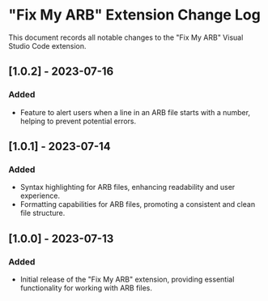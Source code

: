 # "Fix My ARB" Extension Change Log

This document records all notable changes to the "Fix My ARB" Visual Studio Code extension.

## [1.0.2] - 2023-07-16

### Added
- Feature to alert users when a line in an ARB file starts with a number, helping to prevent potential errors.

## [1.0.1] - 2023-07-14

### Added
- Syntax highlighting for ARB files, enhancing readability and user experience.
- Formatting capabilities for ARB files, promoting a consistent and clean file structure.

## [1.0.0] - 2023-07-13

### Added
- Initial release of the "Fix My ARB" extension, providing essential functionality for working with ARB files.